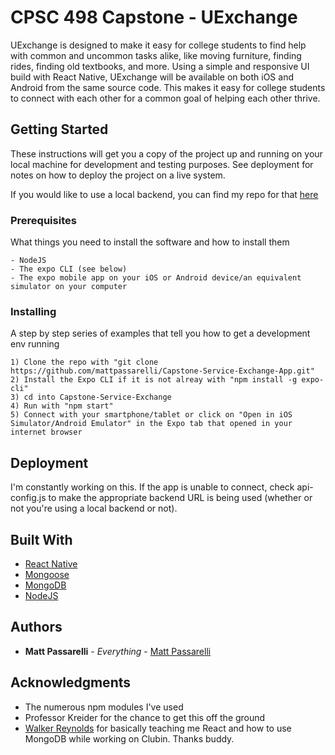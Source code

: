 # CPSC 498 Capstone - UExchange

UExchange is designed to make it easy for college students to find help with common and uncommon tasks alike, like moving furniture, finding rides, finding old textbooks, and more. Using a simple and responsive UI build with React Native, UExchange will be available on both iOS and Android from the same source code. This makes it easy for college students to connect with each other for a common goal of helping each other thrive. 

## Getting Started

These instructions will get you a copy of the project up and running on your local machine for development and testing purposes. See deployment for notes on how to deploy the project on a live system. 

If you would like to use a local backend, you can find my repo for that [here](https://github.com/mattpassarelli/Capstone-Service-Exchange-App-backend)

### Prerequisites

What things you need to install the software and how to install them

```
- NodeJS
- The expo CLI (see below)
- The expo mobile app on your iOS or Android device/an equivalent simulator on your computer
```

### Installing

A step by step series of examples that tell you how to get a development env running

```
1) Clone the repo with "git clone https://github.com/mattpassarelli/Capstone-Service-Exchange-App.git"
2) Install the Expo CLI if it is not alreay with "npm install -g expo-cli"
3) cd into Capstone-Service-Exchange
4) Run with "npm start"
5) Connect with your smartphone/tablet or click on "Open in iOS Simulator/Android Emulator" in the Expo tab that opened in your internet browser
```

## Deployment

I'm constantly working on this. If the app is unable to connect, check api-config.js to make the appropriate backend URL is being used (whether or not you're using a local backend or not).

## Built With

* [React Native](https://facebook.github.io/react-native/)
* [Mongoose](https://mongoosejs.com/)
* [MongoDB](https://www.mongodb.com/)
* [NodeJS](https://nodejs.org/en/)

## Authors

* **Matt Passarelli** - *Everything* - [Matt Passarelli](https://github.com/mattpassarelli)

## Acknowledgments

* The numerous npm modules I've used
* Professor Kreider for the chance to get this off the ground
* [Walker Reynolds](https://github.com/walkerreynolds16/) for basically teaching me React and how to use MongoDB while working on Clubin. Thanks buddy.
